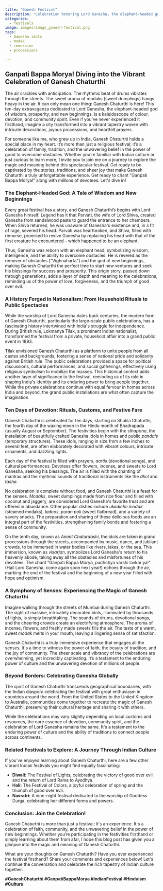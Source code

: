 ```yaml
---
title: "Ganesh Festival"
description: "Celebration honoring Lord Ganesha, the elephant-headed god of new beginnings and remover of obstacles. Features elaborate idol installations and immersion processions."
categories:
  - festivals
image: images/image_ganesh-festival.png
tags:
  - Ganesha idols
  - modak
  - immersion
  - processions

---
```


## Ganpati Bappa Morya! Diving into the Vibrant Celebration of Ganesh Chaturthi

The air crackles with anticipation. The rhythmic beat of drums vibrates through the streets. The sweet aroma of modaks (sweet dumplings) hangs heavy in the air. It can only mean one thing: Ganesh Chaturthi is here! This ten-day extravaganza dedicated to Lord Ganesha, the elephant-headed god of wisdom, prosperity, and new beginnings, is a kaleidoscope of colour, devotion, and community spirit. Even if you’ve never experienced it firsthand, imagine a city transformed into a vibrant tapestry woven with intricate decorations, joyous processions, and heartfelt prayers.

For someone like me, who grew up in India, Ganesh Chaturthi holds a special place in my heart. It’s more than just a religious festival; it’s a celebration of family, tradition, and the unwavering belief in the power of good to overcome obstacles. Whether you’re familiar with Indian culture or just curious to learn more, I invite you to join me on a journey to explore the magic and meaning behind this spectacular festival. Get ready to be captivated by the stories, traditions, and sheer joy that make Ganesh Chaturthi a truly unforgettable experience. Get ready to chant "Ganpati Bappa Morya!" along with millions of devotees. Let's dive in!

### The Elephant-Headed God: A Tale of Wisdom and New Beginnings

Every great festival has a story, and Ganesh Chaturthi’s begins with Lord Ganesha himself. Legend has it that Parvati, the wife of Lord Shiva, created Ganesha from sandalwood paste to guard the entrance to her chambers. When Shiva returned, he was unaware of Ganesha's existence and, in a fit of rage, severed his head. Parvati was heartbroken, and Shiva, filled with remorse, promised to revive Ganesha by replacing his head with that of the first creature he encountered – which happened to be an elephant.

Thus, Ganesha was reborn with an elephant head, symbolizing wisdom, intelligence, and the ability to overcome obstacles. He is revered as the remover of obstacles ("Vighnaharta") and the god of new beginnings, making Ganesh Chaturthi the perfect time to start new ventures and seek his blessings for success and prosperity. This origin story, passed down through generations, adds a layer of depth and meaning to the celebrations, reminding us of the power of love, forgiveness, and the triumph of good over evil.

### A History Forged in Nationalism: From Household Rituals to Public Spectacles

While the worship of Lord Ganesha dates back centuries, the modern form of Ganesh Chaturthi, particularly the large-scale public celebrations, has a fascinating history intertwined with India's struggle for independence. During British rule, Lokmanya Tilak, a prominent Indian nationalist, transformed the festival from a private, household affair into a grand public event in 1893.

Tilak envisioned Ganesh Chaturthi as a platform to unite people from all castes and backgrounds, fostering a sense of national pride and solidarity against British rule. The public celebrations provided a space for political discussions, cultural performances, and social gatherings, effectively using religious symbolism to mobilize the masses. This historical context adds another layer of significance to the festival, reminding us of its role in shaping India's identity and its enduring power to bring people together. While the private celebrations continue with equal fervour in homes across India and beyond, the grand public installations are what often capture the imagination.

### Ten Days of Devotion: Rituals, Customs, and Festive Fare

Ganesh Chaturthi is celebrated for ten days, starting on Shukla Chaturthi, the fourth day of the waxing moon in the Hindu month of Bhadrapada (usually August or September). The festivities begin with the *sthapana*, the installation of beautifully crafted Ganesha idols in homes and public *pandals* (temporary structures). These idols, ranging in size from a few inches to several feet, are often elaborately decorated with vibrant colours, intricate ornaments, and dazzling lights.

Each day of the festival is filled with prayers, *aartis* (devotional songs), and cultural performances. Devotees offer flowers, incense, and sweets to Lord Ganesha, seeking his blessings. The air is filled with the chanting of mantras and the rhythmic sounds of traditional instruments like the *dhol* and *tasha*.

No celebration is complete without food, and Ganesh Chaturthi is a feast for the senses. *Modaks*, sweet dumplings made from rice flour and filled with coconut and jaggery, are considered Lord Ganesha's favorite treat and are offered in abundance. Other popular dishes include *ukadiche modak* (steamed modaks), *ladoos*, *puran poli* (sweet flatbread), and a variety of savory snacks. The preparation and sharing of these delicious foods are an integral part of the festivities, strengthening family bonds and fostering a sense of community.

On the tenth day, known as *Anant Chaturdashi*, the idols are taken in grand processions through the streets, accompanied by music, dance, and jubilant crowds, to be immersed in water bodies like rivers, lakes, or the sea. This immersion, known as *visarjan*, symbolizes Lord Ganesha's return to his heavenly abode, taking away all the obstacles and misfortunes of his devotees. The chant "Ganpati Bappa Morya, pudhchya varshi lavkar ya!" (Hail Lord Ganesha, come again soon next year!) echoes through the air, marking the end of the festival and the beginning of a new year filled with hope and optimism.

### A Symphony of Senses: Experiencing the Magic of Ganesh Chaturthi

Imagine walking through the streets of Mumbai during Ganesh Chaturthi. The sight of massive, intricately decorated idols, illuminated by thousands of lights, is simply breathtaking. The sounds of drums, devotional songs, and the cheering crowds create an electrifying atmosphere. The aroma of incense, flowers, and freshly made sweets fills the air. The taste of a warm, sweet *modak* melts in your mouth, leaving a lingering sense of satisfaction.

Ganesh Chaturthi is a truly immersive experience that engages all the senses. It's a time to witness the power of faith, the beauty of tradition, and the joy of community. The sheer scale and vibrancy of the celebrations are overwhelming, yet incredibly captivating. It’s a testament to the enduring power of culture and the unwavering devotion of millions of people.

### Beyond Borders: Celebrating Ganesha Globally

The spirit of Ganesh Chaturthi transcends geographical boundaries, with the Indian diaspora celebrating the festival with great enthusiasm in countries around the world. From the United States to the United Kingdom to Australia, communities come together to recreate the magic of Ganesh Chaturthi, preserving their cultural heritage and sharing it with others.

While the celebrations may vary slightly depending on local customs and resources, the core essence of devotion, community spirit, and the celebration of Lord Ganesha remains the same. It's a testament to the enduring power of culture and the ability of traditions to connect people across continents.

### Related Festivals to Explore: A Journey Through Indian Culture

If you've enjoyed learning about Ganesh Chaturthi, here are a few other vibrant Indian festivals you might find equally fascinating:

*   **Diwali:** The Festival of Lights, celebrating the victory of good over evil and the return of Lord Rama to Ayodhya.
*   **Holi:** The Festival of Colors, a joyful celebration of spring and the triumph of good over evil.
*   **Navratri:** A nine-night festival dedicated to the worship of Goddess Durga, celebrating her different forms and powers.

### Conclusion: Join the Celebration!

Ganesh Chaturthi is more than just a festival; it's an experience. It's a celebration of faith, community, and the unwavering belief in the power of new beginnings. Whether you’re participating in the festivities firsthand or simply learning about them from afar, I hope this blog post has given you a glimpse into the magic and meaning of Ganesh Chaturthi.

What are your thoughts on Ganesh Chaturthi? Have you ever experienced the festival firsthand? Share your comments and experiences below! Let's continue the conversation and celebrate the rich tapestry of Indian culture together.

**#GaneshChaturthi #GanpatiBappaMorya #IndianFestival #Hinduism #Culture**

